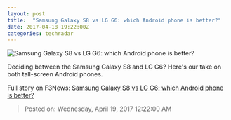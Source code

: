 ```yaml
---
layout: post
title:  "Samsung Galaxy S8 vs LG G6: which Android phone is better?"
date: 2017-04-18 19:22:00Z
categories: techradar
---
```


![Samsung Galaxy S8 vs LG G6: which Android phone is better?](http://cdn.mos.cms.futurecdn.net/6BMeGabBUFdqFmFMc5d6nN-1200-80.jpg)

Deciding between the Samsung Galaxy S8 and LG G6? Here's our take on both tall-screen Android phones.


Full story on F3News: [Samsung Galaxy S8 vs LG G6: which Android phone is better?](http://www.f3nws.com/n/YxJgJD)

> Posted on: Wednesday, April 19, 2017 12:22:00 AM
